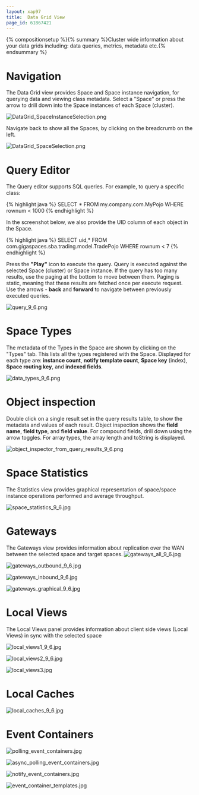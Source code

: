 ```yaml
---
layout: xap97
title:  Data Grid View
page_id: 61867421
---
```


{% compositionsetup %}{% summary %}Cluster wide information about your data grids including: data queries, metrics, metadata etc.{% endsummary %}

# Navigation

The Data Grid view provides Space and Space instance navigation, for querying data and viewing class metadata.
Select a "Space" or press the arrow to drill down into the Space instances of each Space (cluster).

![DataGrid_SpaceInstanceSelection.png](/attachment_files/DataGrid_SpaceInstanceSelection.png)

Navigate back to show all the Spaces, by clicking on the breadcrumb on the left.

![DataGrid_SpaceSelection.png](/attachment_files/DataGrid_SpaceSelection.png)

# Query Editor

The Query editor supports SQL queries. For example, to query a specific class:

{% highlight java %}
SELECT * FROM my.company.com.MyPojo WHERE rownum < 1000
{% endhighlight %}

In the screenshot below, we also provide the UID column of each object in the Space.

{% highlight java %}
SELECT uid,* FROM com.gigaspaces.sba.trading.model.TradePojo WHERE rownum < 7
{% endhighlight %}

Press the **"Play"** icon to execute the query. Query is executed against the selected Space (cluster) or Space instance.
If the query has too many results, use the paging at the bottom to move between them. Paging is static, meaning that these results are fetched once per execute request.
Use the arrows - **back** and **forward** to navigate between previously executed queries.

![query_9_6.png](/attachment_files/query_9_6.png)

# Space Types

The metadata of the Types in the Space are shown by clicking on the "Types" tab. This lists all the types registered with the Space.
Displayed for each type are: **instance count**, **notify template count**, **Space key** (index), **Space routing key**, and **indexed fields**.

![data_types_9_6.png](/attachment_files/data_types_9_6.png)

# Object inspection

Double click on a single result set in the query results table, to show the metadata and values of each result.
Object inspection shows the **field name**, **field type**, and **field value**. For compound fields, drill down using the arrow toggles.
For array types, the array length and toString is displayed.

![object_inspector_from_query_results_9_6.png](/attachment_files/object_inspector_from_query_results_9_6.png)

# Space Statistics

The Statistics view provides graphical representation of space/space instance operations performed and average throughput.

![space_statistics_9_6.jpg](/attachment_files/space_statistics_9_6.jpg)

# Gateways

The Gateways view provides information about replication over the WAN between the selected space and target spaces.
![gateways_all_9_6.jpg](/attachment_files/gateways_all_9_6.jpg)

![gateways_outbound_9_6.jpg](/attachment_files/gateways_outbound_9_6.jpg)

![gateways_inbound_9_6.jpg](/attachment_files/gateways_inbound_9_6.jpg)

![gateways_graphical_9_6.jpg](/attachment_files/gateways_graphical_9_6.jpg)

# Local Views

The Local Views panel provides information about client side views (Local Views) in sync with the selected space

![local_views1_9_6.jpg](/attachment_files/local_views1_9_6.jpg)

![local_views2_9_6.jpg](/attachment_files/local_views2_9_6.jpg)

![local_views3.jpg](/attachment_files/local_views3.jpg)

# Local Caches

![local_caches_9_6.jpg](/attachment_files/local_caches_9_6.jpg)

# Event Containers

![polling_event_containers.jpg](/attachment_files/polling_event_containers.jpg)

![async_polling_event_containers.jpg](/attachment_files/async_polling_event_containers.jpg)

![notify_event_containers.jpg](/attachment_files/notify_event_containers.jpg)

![event_container_templates.jpg](/attachment_files/event_container_templates.jpg)
